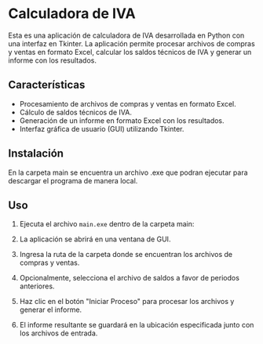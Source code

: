 # Calculadora de IVA

Esta es una aplicación de calculadora de IVA desarrollada en Python con una interfaz en Tkinter.
La aplicación permite procesar archivos de compras y ventas en formato Excel, calcular los saldos técnicos de IVA y generar un informe con los resultados.

## Características

- Procesamiento de archivos de compras y ventas en formato Excel.
- Cálculo de saldos técnicos de IVA.
- Generación de un informe en formato Excel con los resultados.
- Interfaz gráfica de usuario (GUI) utilizando Tkinter.


## Instalación

En la carpeta main se encuentra un archivo .exe que podran ejecutar para descargar el programa de manera local.

## Uso

1. Ejecuta el archivo `main.exe` dentro de la carpeta main:

2. La aplicación se abrirá en una ventana de GUI.

3. Ingresa la ruta de la carpeta donde se encuentran los archivos de compras y ventas.

4. Opcionalmente, selecciona el archivo de saldos a favor de periodos anteriores.

5. Haz clic en el botón "Iniciar Proceso" para procesar los archivos y generar el informe.

6. El informe resultante se guardará en la ubicación especificada junto con los archivos de entrada.

